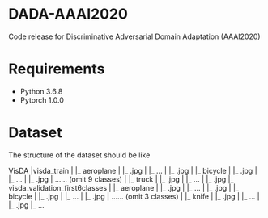 # DADA-AAAI2020
Code release for Discriminative Adversarial Domain Adaptation (AAAI2020)

# Requirements
- Python 3.6.8
- Pytorch 1.0.0

# Dataset
The structure of the dataset should be like

VisDA
|visda_train
|  |_ aeroplane
|     |_ <im-1-name>.jpg
|     |_ ...
|     |_ <im-N-name>.jpg
|  |_ bicycle
|     |_ <im-1-name>.jpg
|     |_ ...
|     |_ <im-N-name>.jpg
|  ...... (omit 9 classes)
|  |_ truck
|     |_ <im-1-name>.jpg
|     |_ ...
|     |_ <im-N-name>.jpg
|_ visda_validation_first6classes
|  |_ aeroplane
|     |_ <im-1-name>.jpg
|     |_ ...
|     |_ <im-N-name>.jpg
|  |_ bicycle
|     |_ <im-1-name>.jpg
|     |_ ...
|     |_ <im-N-name>.jpg
|  ...... (omit 3 classes)
|  |_ knife
|     |_ <im-1-name>.jpg
|     |_ ...
|     |_ <im-N-name>.jpg 
|_ ...
